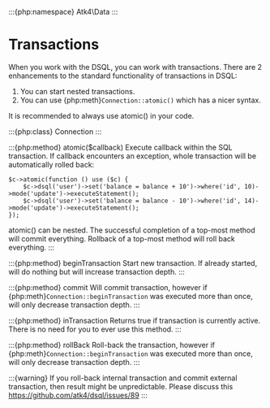 :::{php:namespace} Atk4\Data
:::

# Transactions

When you work with the DSQL, you can work with transactions. There are 2
enhancements to the standard functionality of transactions in DSQL:

1. You can start nested transactions.
2. You can use {php:meth}`Connection::atomic()` which has a nicer syntax.

It is recommended to always use atomic() in your code.

:::{php:class} Connection
:::

:::{php:method} atomic($callback)
Execute callback within the SQL transaction. If callback encounters an
exception, whole transaction will be automatically rolled back:

```
$c->atomic(function () use ($c) {
    $c->dsql('user')->set('balance = balance + 10')->where('id', 10)->mode('update')->executeStatement();
    $c->dsql('user')->set('balance = balance - 10')->where('id', 14)->mode('update')->executeStatement();
});
```

atomic() can be nested.
The successful completion of a top-most method will commit everything.
Rollback of a top-most method will roll back everything.
:::

:::{php:method} beginTransaction
Start new transaction. If already started, will do nothing but will increase
transaction depth.
:::

:::{php:method} commit
Will commit transaction, however if {php:meth}`Connection::beginTransaction`
was executed more than once, will only decrease transaction depth.
:::

:::{php:method} inTransaction
Returns true if transaction is currently active. There is no need for you to
ever use this method.
:::

:::{php:method} rollBack
Roll-back the transaction, however if {php:meth}`Connection::beginTransaction`
was executed more than once, will only decrease transaction depth.
:::

:::{warning}
If you roll-back internal transaction and commit external
transaction, then result might be unpredictable.
Please discuss this https://github.com/atk4/dsql/issues/89
:::
